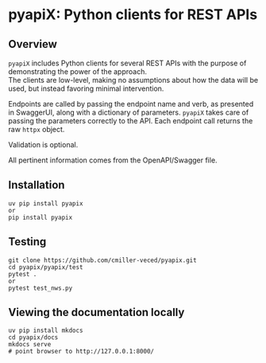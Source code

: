 # pyapiX:  Python clients for REST APIs

## Overview

`pyapiX`  includes Python clients for several REST APIs with the purpose of
demonstrating the power of the approach.  
The clients are low-level, making no
assumptions about how the data will be used, but instead favoring minimal
intervention.  

Endpoints are called by passing the endpoint name and verb, as
presented in SwaggerUI, along with a dictionary of parameters.  `pyapiX`  takes
care of passing the parameters correctly to the API.
Each endpoint call returns the raw `httpx` object.

Validation is optional.

All pertinent information comes from the OpenAPI/Swagger file.

## Installation

    uv pip install pyapix
    or
    pip install pyapix


## Testing

    git clone https://github.com/cmiller-veced/pyapix.git
    cd pyapix/pyapix/test
    pytest .
    or
    pytest test_nws.py


## Viewing the documentation locally

    uv pip install mkdocs
    cd pyapix/docs
    mkdocs serve
    # point browser to http://127.0.0.1:8000/


